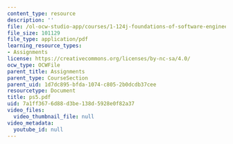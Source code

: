 ```yaml
---
content_type: resource
description: ''
file: /ol-ocw-studio-app/courses/1-124j-foundations-of-software-engineering-fall-2000/7a1ff3676d88d3be138d5928e0f82a37_ps5.pdf
file_size: 101129
file_type: application/pdf
learning_resource_types:
- Assignments
license: https://creativecommons.org/licenses/by-nc-sa/4.0/
ocw_type: OCWFile
parent_title: Assignments
parent_type: CourseSection
parent_uid: 1d7dc895-bfda-1074-c805-2b0dcdb37cee
resourcetype: Document
title: ps5.pdf
uid: 7a1ff367-6d88-d3be-138d-5928e0f82a37
video_files:
  video_thumbnail_file: null
video_metadata:
  youtube_id: null
---
```

